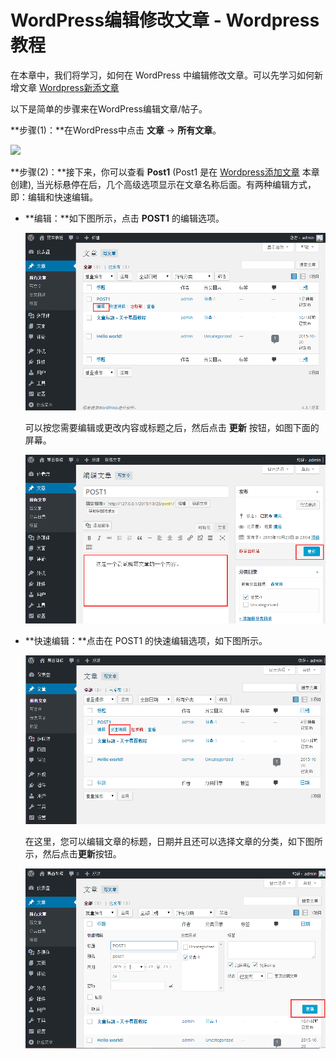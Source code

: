 # WordPress编辑修改文章 - Wordpress教程

在本章中，我们将学习，如何在 WordPress 中编辑修改文章。可以先学习如何新增文章 [Wordpress新添文章](http://www.yiibai.com/wordpress/wordpress_add_posts.html)

以下是简单的步骤来在WordPress编辑文章/帖子。

**步骤(1)：**在WordPress中点击 **文章** -&gt; **所有文章**。

![](../img/1-1510231452431Q.png)

**步骤(2)：**接下来，你可以查看 **Post1** (Post1 是在 [Wordpress添加文章](http://www.yiibai.com/wordpress/wordpress_add_posts.html) 本章创建), 当光标悬停在后，几个高级选项显示在文章名称后面。有两种编辑方式，即：编辑和快速编辑。

*   **编辑：**如下图所示，点击 **POST1** 的编辑选项。

    ![](../img/1-1510240F644b8.png)

    可以按您需要编辑或更改内容或标题之后，然后点击 **更新** 按钮，如图下面的屏幕。

    ![](../img/1-1510240FKb31.png)
*   **快速编辑：**点击在 POST1 的快速编辑选项，如下图所示。

    ![](../img/1-1510240FT5R6.png)

    在这里，您可以编辑文章的标题，日期并且还可以选择文章的分类，如下图所示，然后点击**更新**按钮。

    ![](../img/1-1510240F94a53.png)

 